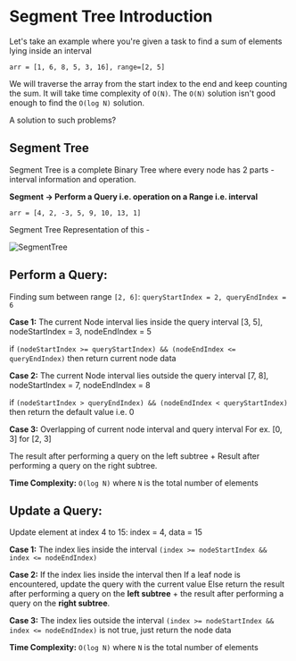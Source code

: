 # Segment Tree Introduction

Let's take an example where you're given a task to find a sum of elements lying inside an interval

```arr = [1, 6, 8, 5, 3, 16], range=[2, 5]```

We will traverse the array from the start index to the end and keep counting the sum. It will take time complexity of ```O(N)```.
The ```O(N)``` solution isn't good enough to find the ```O(log N)``` solution.

A solution to such problems? 
## Segment Tree

Segment Tree is a complete Binary Tree where every node has 2 parts - interval information and operation.

**Segment -> Perform a Query i.e. operation on a Range i.e. interval**

```arr = [4, 2, -3, 5, 9, 10, 13, 1]```

Segment Tree Representation of this -

![SegmentTree](https://github.com/Prachi-Jamdade/segment-tree/assets/94190717/0d36255e-21ab-46cf-a3be-fa4d25934aa4)


## **Perform a Query:**
Finding sum between range ```[2, 6]```: ```queryStartIndex = 2, queryEndIndex = 6```

**Case 1:** The current Node interval lies inside the query interval
[3, 5], nodeStartIndex = 3, nodeEndIndex = 5 

if ```(nodeStartIndex >= queryStartIndex) && (nodeEndIndex <= queryEndIndex)``` then return current node data

**Case 2:** The current Node interval lies outside the query interval
[7, 8], nodeStartIndex = 7, nodeEndIndex = 8

if ```(nodeStartIndex > queryEndIndex) && (nodeEndIndex < queryStartIndex)``` then return the default value i.e. 0

**Case 3:** Overlapping of current node interval and query interval
For ex. [0, 3] for [2, 3]

The result after performing a query on the left subtree + Result after performing a query on the right subtree.


**Time Complexity:** ```O(log N)``` where ```N``` is the total number of elements

## **Update a Query:**
Update element at index 4 to 15: index = 4, data = 15

**Case 1:** The index lies inside the interval
```(index >= nodeStartIndex && index <= nodeEndIndex)```

**Case 2:** If the index lies inside the interval then
If a leaf node is encountered, update the query with the current value
Else return the result after performing a query on the **left subtree** + the result after performing a query on the **right subtree**.

**Case 3:** The index lies outside the interval
```(index >= nodeStartIndex && index <= nodeEndIndex)``` is not true, just return the node data


**Time Complexity:** ```O(log N)``` where ```N``` is the total number of elements
